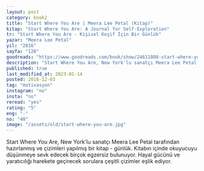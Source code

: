 ```yaml
---
layout: post  
category: book2 
title: "Start Where You Are | Meera Lee Petal (Kitap)"  
kitap: "Start Where You Are: A Journal for Self-Exploration"  
tr: "Start Where You Are - Kişisel Keşif İçin Bir Günlük"  
yazar: "Meera Lee Petal"  
yil: "2016"  
sayfa: "128"  
goodreads: "https://www.goodreads.com/book/show/24611808-start-where-you-are"
description: "Start Where You Are, New York'lu sanatçı Meera Lee Petal tarafından hazırlanmış ve çizimleri yapılmış bir kitap - günlük."
published: true
last_modified_at: 2023-01-14
posted: 2016-12-03
tag: "motivasyon"
instagram: "no"
insta: "no"
reread: "yes"
rating: "5"
eng: "-"
no: "40"
image: "/assets/old/start-where-you-are.jpg"
---
```


Start Where You Are, New York'lu sanatçı Meera Lee Petal tarafından hazırlanmış ve çizimleri yapılmış bir kitap - günlük. Kitabın içinde okuyucuyu düşünmeye sevk edecek birçok egzersiz bulunuyor. Hayal gücünü ve yaratıcılığı harekete geçirecek sorulara çeşitli çizimler eşlik ediyor.  
  
